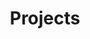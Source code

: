 ---
permalink: /project
title: Projects
layout: category
entries_layout: list
author_profile: true
taxonomy: project
---